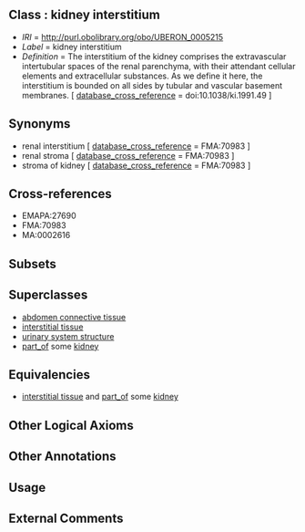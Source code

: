 
## Class : kidney interstitium

 * *IRI* = http://purl.obolibrary.org/obo/UBERON_0005215
 * *Label* = kidney interstitium
 * *Definition* = The interstitium of the kidney comprises the extravascular intertubular spaces of the renal parenchyma, with their attendant cellular elements and extracellular substances. As we define it here, the interstitium is bounded on all sides by tubular and vascular basement membranes. [ [database_cross_reference](../../ef/oboInOwl#hasDbXref.md) = doi:10.1038/ki.1991.49 ]

## Synonyms

 * renal interstitium [ [database_cross_reference](../../ef/oboInOwl#hasDbXref.md) = FMA:70983 ]
 * renal stroma [ [database_cross_reference](../../ef/oboInOwl#hasDbXref.md) = FMA:70983 ]
 * stroma of kidney [ [database_cross_reference](../../ef/oboInOwl#hasDbXref.md) = FMA:70983 ]

## Cross-references

 * EMAPA:27690
 * FMA:70983
 * MA:0002616

## Subsets


## Superclasses

 * [abdomen connective tissue](../../UBERON/67/UBERON_0003567.md)
 * [interstitial tissue](../../UBERON/69/UBERON_0005169.md)
 * [urinary system structure](../../UBERON/54/UBERON_0006554.md)
 * [part_of](../../BFO/50/BFO_0000050.md) some [kidney](../../UBERON/13/UBERON_0002113.md)

## Equivalencies

 * [interstitial tissue](../../UBERON/69/UBERON_0005169.md) and [part_of](../../BFO/50/BFO_0000050.md) some [kidney](../../UBERON/13/UBERON_0002113.md)

## Other Logical Axioms


## Other Annotations


## Usage


## External Comments

